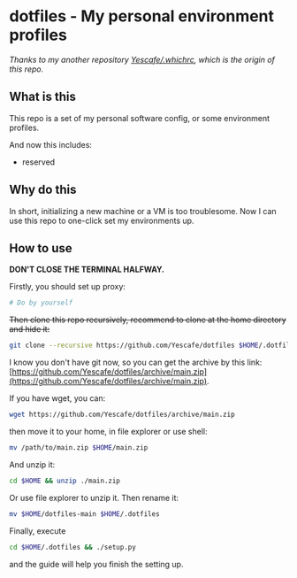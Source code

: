 # dotfiles - My personal environment profiles

*Thanks to my another repository [Yescafe/.whichrc](https://github.com/Yescafe/.whichrc), which is the origin of this repo.*

## What is this

This repo is a set of my personal software config, or some environment profiles.

And now this includes:

- reserved

## Why do this

In short, initializing a new machine or a VM is too troublesome. Now I can use this repo to one-click set my environments up.

## How to use

**DON'T CLOSE THE TERMINAL HALFWAY.**

Firstly, you should set up proxy:

```bash
# Do by yourself
```

~~Then clone this repo recursively, recommend to clone at the home directory and hide it:~~

```bash
git clone --recursive https://github.com/Yescafe/dotfiles $HOME/.dotfiles
```

I know you don't have git now, so you can get the archive by this link: [https://github.com/Yescafe/dotfiles/archive/main.zip](https://github.com/Yescafe/dotfiles/archive/main.zip).

If you have wget, you can:

```bash
wget https://github.com/Yescafe/dotfiles/archive/main.zip
```

then move it to your home, in file explorer or use shell:

```bash
mv /path/to/main.zip $HOME/main.zip
```

And unzip it:

```bash
cd $HOME && unzip ./main.zip
```

Or use file explorer to unzip it. Then rename it:

```bash
mv $HOME/dotfiles-main $HOME/.dotfiles
```

Finally, execute 

```bash
cd $HOME/.dotfiles && ./setup.py
```

and the guide will help you finish the setting up. 
